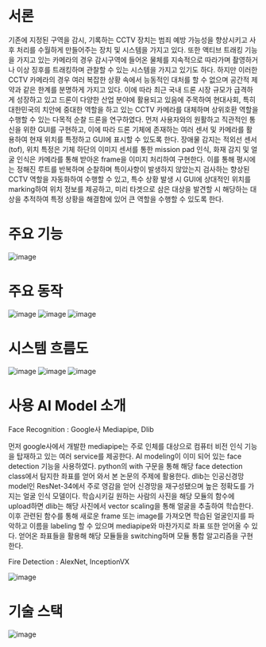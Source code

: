 # 서론
 기존에 지정된 구역을 감시, 기록하는 CCTV 장치는 범죄 예방 가능성을 향상시키고 사후 처리를 수월하게 만들어주는 장치 및 시스템을 가지고 있다. 또한 액티브 트래킹 기능을 가지고 있는 카메라의 경우 감시구역에 들어온 물체를 지속적으로 따라가며 촬영하거나 이상 징후를 트래킹하며 관찰할 수 있는 시스템을 가지고 있기도 하다. 하지만 이러한 CCTV 카메라의 경우 여러 복잡한 상황 속에서 능동적인 대처를 할 수 없으며 공간적 제약과 같은 한계를 분명하게 가지고 있다. 이에 따라 최근 국내 드론 시장 규모가 급격하게 성장하고 있고 드론이 다양한 산업 분야에 활용되고 있음에 주목하여 현대사회, 특히 대한민국의 치안에 중대한 역할을 하고 있는 CCTV 카메라를 대체하며 상위호환 역할을 수행할 수 있는 다목적 순찰 드론을 연구하였다. 먼저 사용자와의 원활하고 직관적인 통신을 위한 GUI를 구현하고, 이에 따라 드론 기체에 존재하는 여러 센서 및 카메라를 활용하여 현재 위치를 특정하고 GUI에 표시할 수 있도록 한다. 장애물 감지는 적외선 센서(tof), 위치 특정은 기체 하단의 이미지 센서를 통한 mission pad 인식, 화재 감지 및 얼굴 인식은 카메라를 통해 받아온 frame을 이미지 처리하여 구현한다. 이를 통해 평시에는 정해진 루트를 반복하며 순찰하며 특이사항이 발생하지 않았는지 검사하는 향상된 CCTV 역할을 자동화하여 수행할 수 있고, 특수 상황 발생 시 GUI에 상대적인 위치를 marking하여 위치 정보를 제공하고, 미리 타겟으로 삼은 대상을 발견할 시 해당하는 대상을 추적하여 특정 상황을 해결함에 있어 큰 역할을 수행할 수 있도록 한다.

# 주요 기능

![image](https://github.com/user-attachments/assets/6d0356a2-603e-4dce-a5b9-f02121da4f8a)

# 주요 동작
![image](https://github.com/user-attachments/assets/bc334644-d2be-4b1e-8b09-ca6082b2f238)
![image](https://github.com/user-attachments/assets/741ed295-2163-42a4-8ef4-95a067c55761)
![image](https://github.com/user-attachments/assets/ff047d6c-525e-4a99-8142-fd41d604271f)


# 시스템 흐름도
![image](https://github.com/user-attachments/assets/6dae22a5-af9a-48ab-a548-ed7d5b27c443)
![image](https://github.com/user-attachments/assets/e51d896e-35b7-45c4-8ce1-f0c0408eeb85)
![image](https://github.com/user-attachments/assets/a40d5ef1-5909-4c37-a15c-4dc5b8a0ff4e)

# 사용 AI Model 소개
Face Recognition : Google사 Mediapipe, Dlib

먼저 google사에서 개발한 mediapipe는 주로 인체를 대상으로 컴퓨터 비전 인식 기능을 탑재하고 있는 여러 service를 제공한다. AI modeling이 이미 되어 있는 face detection 기능을 사용하였다. python의 with 구문을 통해 해당 face detection class에서 탐지한 좌표를 얻어 와서 본 논문의 주제에 활용한다.
dlib는 인공신경망 model인 ResNet-34에서 주로 영감을 얻어 신경망을 재구성됐으며 높은 정확도를 가지는 얼굴 인식 모델이다. 학습시키길 원하는 사람의 사진을 해당 모듈의 함수에 upload하면 dlib는 해당 사진에서 vector scaling을 통해 얼굴을 추출하여 학습한다. 이후 관련된 함수를 통해 새로운 frame 또는 image를 가져오면 학습된 얼굴인지를 파악하고 이름을 labeling 할 수 있으며 mediapipe와 마찬가지로 좌표 또한 얻어올 수 있다. 얻어온 좌표들을 활용해 해당 모듈들을 switching하며 모듈 통합 알고리즘을 구현한다.

Fire Detection : AlexNet, InceptionVX

![image](https://github.com/user-attachments/assets/40a73392-451b-4c45-a6e3-82dd4b4ccb4f)

# 기술 스택
![image](https://github.com/user-attachments/assets/e76c7128-9b4c-4051-a65d-f0693bdc212a)


